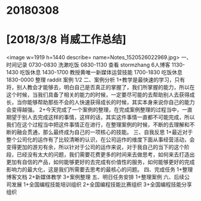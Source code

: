 # 20180308

# [2018/3/8 肖威工作总结]
<image w=1919 h=1440 describe= name=Notes_1520526022969.jpg>
一、时间记录
0730-0830 洗漱吃饭
0830-1130 查看 stormzhang 6人博客
1130-1430 吃饭休息
1430-1700 教授黄唯一新媒体运营技能
1700-1830 吃饭休息
1830-0000 整理 raddit 案例 1/2
二、案例分析
1+教学是最快速的学习，只有将，别人教会才能够去，明白自己是否真正的掌握了，我们所掌握的能力，所以在这个时候，当我们具备了相关的能力的时候，一定要尽可能的去帮助别人去获得成长，当你能够帮助那些不会的人快速获得成长的时候，其实本身来说你自己的能力会变得越强。
2+今天完成了一个案例的整理，在完成案例整理的过程当中，一直期望于别人去完成这样的事情，这样的话，其实这件事情一直都不可能完成，所以我们在这个过程当中把这件事情正在进行，在整理案例的时候，不断的去理解和不断的融会贯通，那么最终成为自己的一项核心的技能。
三、自我反思
1+最近对于整个公司化的运作有了比较清晰的认识，在公司运作的维度下面从事经营活动，会变得更加的游刃有余，所以针对于公司的运作来说，对于我自己的当下的这个阶段，已经没有太大的问题，我们需要花费更多的时间来去做思考，如何来去打造出更加有自信的产品，如何能够更好的去完成有价值性的服务，如何能够更好的完成影响力的最大化，这是我们所需要去思考的最核心的问题。
四、完成任务
1+整理博客文档
2+新媒体教学
3+案例整理
五、明日任务安排
1+整理案例
六、后续公司发展
1+全国编程技能培训组织
2+全国编程技能比赛组织
3+全国编程技能分享组织
